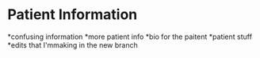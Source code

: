 # Patient Information
*confusing information
*more patient info
*bio for the paitent
*patient stuff
*edits that I'mmaking in the new branch
